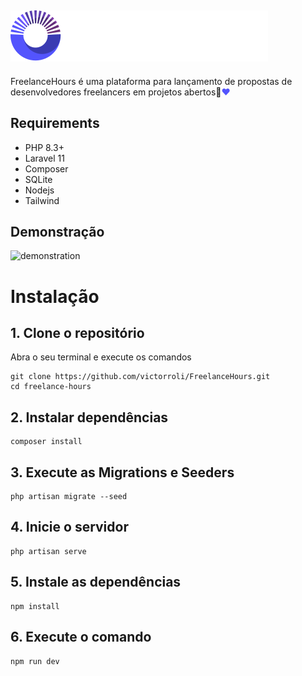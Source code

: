 ## ![teste](public/logo-freelance-hours.svg) 


FreelanceHours é uma plataforma para lançamento de propostas de desenvolvedores freelancers em projetos abertos<span>&#128640;</span><span style="color: #5354fd;">&#10084;</span>

## Requirements
* PHP 8.3+
* Laravel 11
* Composer
* SQLite
* Nodejs
* Tailwind

## Demonstração

![demonstration](public/laravel-course.gif)

# Instalação

## 1. Clone o repositório
Abra o seu terminal e execute os comandos

```
git clone https://github.com/victorroli/FreelanceHours.git
cd freelance-hours
```

## 2. Instalar dependências
```
composer install
```

## 3. Execute as Migrations e Seeders
```
php artisan migrate --seed
```

## 4. Inicie o servidor
```
php artisan serve
```

## 5. Instale as dependências
```
npm install
```

## 6. Execute o comando
```
npm run dev
```